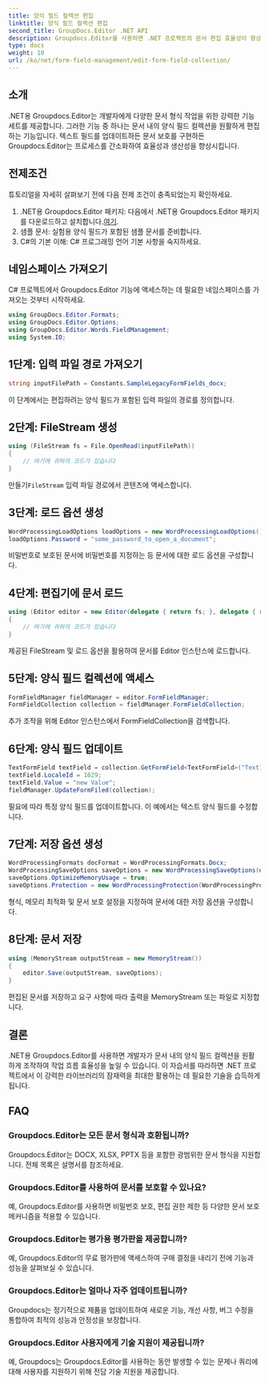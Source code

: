 ```yaml
---
title: 양식 필드 컬렉션 편집
linktitle: 양식 필드 컬렉션 편집
second_title: GroupDocs.Editor .NET API
description: Groupdocs.Editor를 사용하면 .NET 프로젝트의 문서 편집 효율성이 향상됩니다. 양식 필드 컬렉션을 원활하게 수정합니다.
type: docs
weight: 10
url: /ko/net/form-field-management/edit-form-field-collection/
---
```

## 소개
.NET용 Groupdocs.Editor는 개발자에게 다양한 문서 형식 작업을 위한 강력한 기능 세트를 제공합니다. 그러한 기능 중 하나는 문서 내의 양식 필드 컬렉션을 원활하게 편집하는 기능입니다. 텍스트 필드를 업데이트하든 문서 보호를 구현하든 Groupdocs.Editor는 프로세스를 간소화하여 효율성과 생산성을 향상시킵니다.
## 전제조건
튜토리얼을 자세히 살펴보기 전에 다음 전제 조건이 충족되었는지 확인하세요.
1.  .NET용 Groupdocs.Editor 패키지: 다음에서 .NET용 Groupdocs.Editor 패키지를 다운로드하고 설치합니다.[여기](https://releases.groupdocs.com/editor/net/).
2. 샘플 문서: 실험용 양식 필드가 포함된 샘플 문서를 준비합니다.
3. C#의 기본 이해: C# 프로그래밍 언어 기본 사항을 숙지하세요.

## 네임스페이스 가져오기
C# 프로젝트에서 Groupdocs.Editor 기능에 액세스하는 데 필요한 네임스페이스를 가져오는 것부터 시작하세요.
```csharp
using GroupDocs.Editor.Formats;
using GroupDocs.Editor.Options;
using GroupDocs.Editor.Words.FieldManagement;
using System.IO;
```
## 1단계: 입력 파일 경로 가져오기
```csharp
string inputFilePath = Constants.SampleLegacyFormFields_docx;
```
이 단계에서는 편집하려는 양식 필드가 포함된 입력 파일의 경로를 정의합니다.
## 2단계: FileStream 생성
```csharp
using (FileStream fs = File.OpenRead(inputFilePath))
{
    // 여기에 귀하의 코드가 있습니다
}
```
 만들기`FileStream` 입력 파일 경로에서 콘텐츠에 액세스합니다.
## 3단계: 로드 옵션 생성
```csharp
WordProcessingLoadOptions loadOptions = new WordProcessingLoadOptions();
loadOptions.Password = "some_password_to_open_a_document";
```
비밀번호로 보호된 문서에 비밀번호를 지정하는 등 문서에 대한 로드 옵션을 구성합니다.
## 4단계: 편집기에 문서 로드
```csharp
using (Editor editor = new Editor(delegate { return fs; }, delegate { return loadOptions; }))
{
    // 여기에 귀하의 코드가 있습니다
}
```
제공된 FileStream 및 로드 옵션을 활용하여 문서를 Editor 인스턴스에 로드합니다.
## 5단계: 양식 필드 컬렉션에 액세스
```csharp
FormFieldManager fieldManager = editor.FormFieldManager;
FormFieldCollection collection = fieldManager.FormFieldCollection;
```
추가 조작을 위해 Editor 인스턴스에서 FormFieldCollection을 검색합니다.
## 6단계: 양식 필드 업데이트
```csharp
TextFormField textField = collection.GetFormField<TextFormField>("Text1");
textField.LocaleId = 1029;
textField.Value = "new Value";
fieldManager.UpdateFormFiled(collection);
```
필요에 따라 특정 양식 필드를 업데이트합니다. 이 예에서는 텍스트 양식 필드를 수정합니다.
## 7단계: 저장 옵션 생성
```csharp
WordProcessingFormats docFormat = WordProcessingFormats.Docx;
WordProcessingSaveOptions saveOptions = new WordProcessingSaveOptions(docFormat);
saveOptions.OptimizeMemoryUsage = true;
saveOptions.Protection = new WordProcessingProtection(WordProcessingProtectionType.AllowOnlyFormFields, "write_password");
```
형식, 메모리 최적화 및 문서 보호 설정을 지정하여 문서에 대한 저장 옵션을 구성합니다.
## 8단계: 문서 저장
```csharp
using (MemoryStream outputStream = new MemoryStream())
{
    editor.Save(outputStream, saveOptions);
}
```
편집된 문서를 저장하고 요구 사항에 따라 출력을 MemoryStream 또는 파일로 지정합니다.

## 결론
.NET용 Groupdocs.Editor를 사용하면 개발자가 문서 내의 양식 필드 컬렉션을 원활하게 조작하여 작업 흐름 효율성을 높일 수 있습니다. 이 자습서를 따라하면 .NET 프로젝트에서 이 강력한 라이브러리의 잠재력을 최대한 활용하는 데 필요한 기술을 습득하게 됩니다.

## FAQ
### Groupdocs.Editor는 모든 문서 형식과 호환됩니까?
Groupdocs.Editor는 DOCX, XLSX, PPTX 등을 포함한 광범위한 문서 형식을 지원합니다. 전체 목록은 설명서를 참조하세요.
### Groupdocs.Editor를 사용하여 문서를 보호할 수 있나요?
예, Groupdocs.Editor를 사용하면 비밀번호 보호, 편집 권한 제한 등 다양한 문서 보호 메커니즘을 적용할 수 있습니다.
### Groupdocs.Editor는 평가용 평가판을 제공합니까?
예, Groupdocs.Editor의 무료 평가판에 액세스하여 구매 결정을 내리기 전에 기능과 성능을 살펴보실 수 있습니다.
### Groupdocs.Editor는 얼마나 자주 업데이트됩니까?
Groupdocs는 정기적으로 제품을 업데이트하여 새로운 기능, 개선 사항, 버그 수정을 통합하여 최적의 성능과 안정성을 보장합니다.
### Groupdocs.Editor 사용자에게 기술 지원이 제공됩니까?
예, Groupdocs는 Groupdocs.Editor를 사용하는 동안 발생할 수 있는 문제나 쿼리에 대해 사용자를 지원하기 위해 전담 기술 지원을 제공합니다.